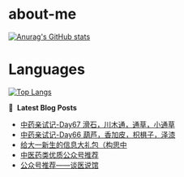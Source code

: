 # about-me
[![Anurag's GitHub stats](https://github-readme-stats.vercel.app/api?username=whitewatercn)](https://github.com/anuraghazra/github-readme-stats)

# Languages
[![Top Langs](https://github-readme-stats.vercel.app/api/top-langs/?username=whitewatercn)](https://github.com/anuraghazra/github-readme-stats)

📕 &nbsp;**Latest Blog Posts**
<!-- BLOG-POST-LIST:START -->
- [中药亲试记-Day67 滑石，川木通，通草，小通草](https://forum.beginner.center/t/topic/1301/1)
- [中药亲试记-Day66 葫芦，香加皮，枳椇子，泽漆](https://forum.beginner.center/t/topic/1300/1)
- [给大一新生的信息大礼包（构思中](https://forum.beginner.center/t/topic/1285/11)
- [中医药类优质公众号推荐](https://forum.beginner.center/t/topic/269/7)
- [公众号推荐——谈医说馆](https://forum.beginner.center/t/topic/1299/1)
<!-- BLOG-POST-LIST:END -->
